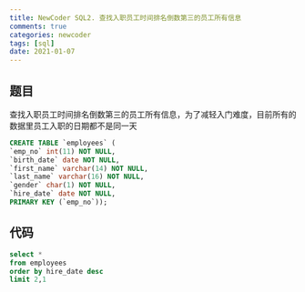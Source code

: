 ```yaml
---
title: NewCoder SQL2. 查找入职员工时间排名倒数第三的员工所有信息
comments: true
categories: newcoder
tags: [sql]
date: 2021-01-07
---
```


## 题目
查找入职员工时间排名倒数第三的员工所有信息，为了减轻入门难度，目前所有的数据里员工入职的日期都不是同一天
```sql
CREATE TABLE `employees` (
`emp_no` int(11) NOT NULL,
`birth_date` date NOT NULL,
`first_name` varchar(14) NOT NULL,
`last_name` varchar(16) NOT NULL,
`gender` char(1) NOT NULL,
`hire_date` date NOT NULL,
PRIMARY KEY (`emp_no`));
```

## 代码
```sql
select *
from employees
order by hire_date desc
limit 2,1
```